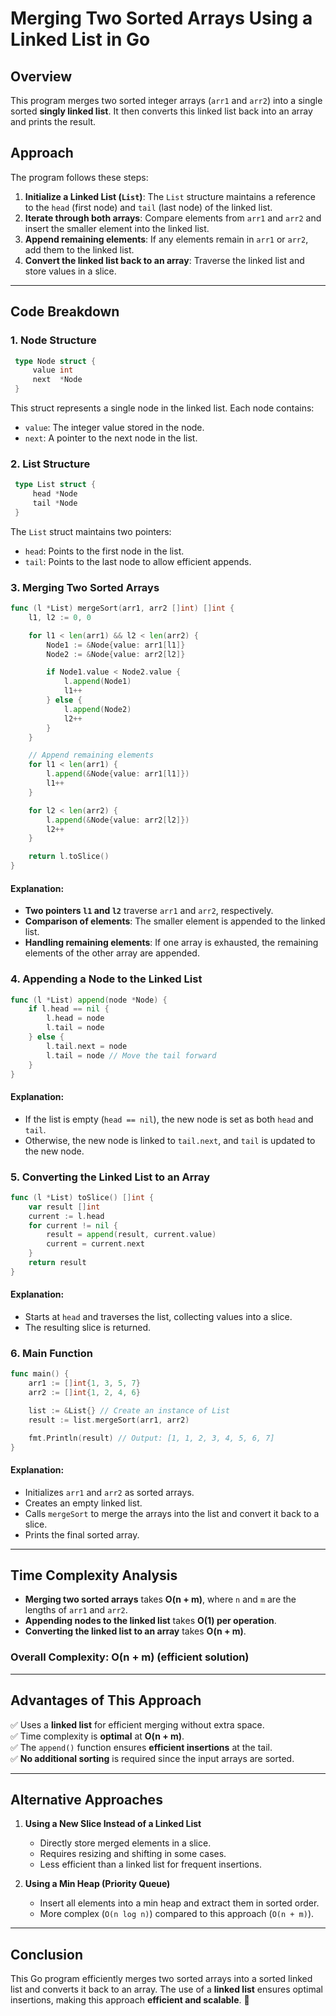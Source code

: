 # Merging Two Sorted Arrays Using a Linked List in Go

## Overview
This program merges two sorted integer arrays (`arr1` and `arr2`) into a single sorted **singly linked list**. It then converts this linked list back into an array and prints the result.

## Approach
The program follows these steps:
1. **Initialize a Linked List (`List`)**: The `List` structure maintains a reference to the `head` (first node) and `tail` (last node) of the linked list.
2. **Iterate through both arrays**: Compare elements from `arr1` and `arr2` and insert the smaller element into the linked list.
3. **Append remaining elements**: If any elements remain in `arr1` or `arr2`, add them to the linked list.
4. **Convert the linked list back to an array**: Traverse the linked list and store values in a slice.

---

## Code Breakdown

### **1. Node Structure**
```go
 type Node struct {
     value int
     next  *Node
 }
```
This struct represents a single node in the linked list. Each node contains:
- `value`: The integer value stored in the node.
- `next`: A pointer to the next node in the list.

### **2. List Structure**
```go
 type List struct {
     head *Node
     tail *Node
 }
```
The `List` struct maintains two pointers:
- `head`: Points to the first node in the list.
- `tail`: Points to the last node to allow efficient appends.

### **3. Merging Two Sorted Arrays**
```go
func (l *List) mergeSort(arr1, arr2 []int) []int {
    l1, l2 := 0, 0

    for l1 < len(arr1) && l2 < len(arr2) {
        Node1 := &Node{value: arr1[l1]}
        Node2 := &Node{value: arr2[l2]}

        if Node1.value < Node2.value {
            l.append(Node1)
            l1++
        } else {
            l.append(Node2)
            l2++
        }
    }

    // Append remaining elements
    for l1 < len(arr1) {
        l.append(&Node{value: arr1[l1]})
        l1++
    }

    for l2 < len(arr2) {
        l.append(&Node{value: arr2[l2]})
        l2++
    }

    return l.toSlice()
}
```
#### **Explanation**:
- **Two pointers `l1` and `l2`** traverse `arr1` and `arr2`, respectively.
- **Comparison of elements**: The smaller element is appended to the linked list.
- **Handling remaining elements**: If one array is exhausted, the remaining elements of the other array are appended.

### **4. Appending a Node to the Linked List**
```go
func (l *List) append(node *Node) {
    if l.head == nil {
        l.head = node
        l.tail = node
    } else {
        l.tail.next = node
        l.tail = node // Move the tail forward
    }
}
```
#### **Explanation**:
- If the list is empty (`head == nil`), the new node is set as both `head` and `tail`.
- Otherwise, the new node is linked to `tail.next`, and `tail` is updated to the new node.

### **5. Converting the Linked List to an Array**
```go
func (l *List) toSlice() []int {
    var result []int
    current := l.head
    for current != nil {
        result = append(result, current.value)
        current = current.next
    }
    return result
}
```
#### **Explanation**:
- Starts at `head` and traverses the list, collecting values into a slice.
- The resulting slice is returned.

### **6. Main Function**
```go
func main() {
    arr1 := []int{1, 3, 5, 7}
    arr2 := []int{1, 2, 4, 6}

    list := &List{} // Create an instance of List
    result := list.mergeSort(arr1, arr2)

    fmt.Println(result) // Output: [1, 1, 2, 3, 4, 5, 6, 7]
}
```
#### **Explanation**:
- Initializes `arr1` and `arr2` as sorted arrays.
- Creates an empty linked list.
- Calls `mergeSort` to merge the arrays into the list and convert it back to a slice.
- Prints the final sorted array.

---

## **Time Complexity Analysis**
- **Merging two sorted arrays** takes **O(n + m)**, where `n` and `m` are the lengths of `arr1` and `arr2`.
- **Appending nodes to the linked list** takes **O(1) per operation**.
- **Converting the linked list to an array** takes **O(n + m)**.

### **Overall Complexity**: **O(n + m)** (efficient solution)

---

## **Advantages of This Approach**
✅ Uses a **linked list** for efficient merging without extra space.  
✅ Time complexity is **optimal** at **O(n + m)**.  
✅ The `append()` function ensures **efficient insertions** at the tail.  
✅ **No additional sorting** is required since the input arrays are sorted.  

---

## **Alternative Approaches**
1. **Using a New Slice Instead of a Linked List**
   - Directly store merged elements in a slice.
   - Requires resizing and shifting in some cases.
   - Less efficient than a linked list for frequent insertions.

2. **Using a Min Heap (Priority Queue)**
   - Insert all elements into a min heap and extract them in sorted order.
   - More complex (`O(n log n)`) compared to this approach (`O(n + m)`).

---

## **Conclusion**
This Go program efficiently merges two sorted arrays into a sorted linked list and converts it back to an array. The use of a **linked list** ensures optimal insertions, making this approach **efficient and scalable**. 🚀

